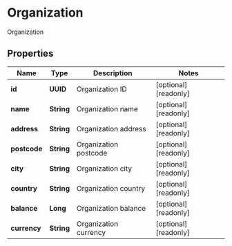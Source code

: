

# Organization

Organization

## Properties

| Name | Type | Description | Notes |
|------------ | ------------- | ------------- | -------------|
|**id** | **UUID** | Organization ID |  [optional] [readonly] |
|**name** | **String** | Organization name |  [optional] [readonly] |
|**address** | **String** | Organization address |  [optional] [readonly] |
|**postcode** | **String** | Organization postcode |  [optional] [readonly] |
|**city** | **String** | Organization city |  [optional] [readonly] |
|**country** | **String** | Organization country |  [optional] [readonly] |
|**balance** | **Long** | Organization balance |  [optional] [readonly] |
|**currency** | **String** | Organization currency |  [optional] [readonly] |



